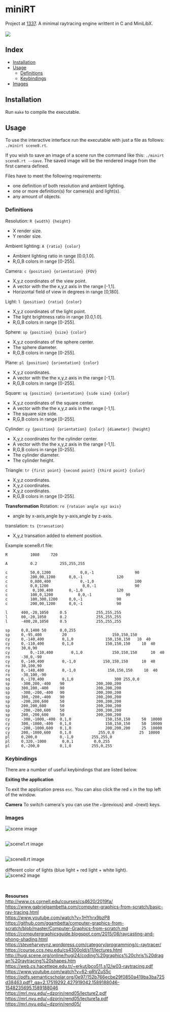 # miniRT
Project at [1337](https://1337.ma).
A minimal raytracing engine writtent in C and MiniLibX.<br><br>
<img src="https://raw.githubusercontent.com/zjamali/miniRT/master/scenes/imgs/scene8.png">
## Index

* [Installation](#installation)
* [Usage](#usage)
  * [Definitions](#definitions)
  * [Keybindings](#keybindings)
* [Images](#images)

## Installation
Run `make` to compile the executable.

## Usage
To use the interactive interface run the executable with just a file as follows: `./minirt scene8.rt`.

If you wish to save an image of a scene run the command like this: `./minirt scene8.rt -—save`. The saved image will be the rendered image from the first camera defined.

Files have to meet the following requirements:
* one definition of both resolution and ambient lighting.
* one or more definition(s) for camera(s) and light(s).
* any amount of objects.

### Definitions

Resolution:	`R {width} {height}`
* X render size.
* Y render size.

Ambient lighting:	`A {ratio} {color}`
* Ambient lighting ratio in range [0.0,1.0].
* R,G,B colors in range [0-255].

Camera:	`c {position} {orientation} {FOV}`
* X,y,z coordinates of the view point.
* A vector with the the x,y,z axis in the range [-1,1].
* Horizontal field of view in degrees in range [0,180].

Light:	`l {position} {ratio} {color}`
* X,y,z coordinates of the light point.
* The light brightness ratio in range [0.0,1.0].
* R,G,B colors in range [0-255].

Sphere:	`sp {position} {size} {color}`
* X,y,z coordinates of the sphere center.
* The sphere diameter.
* R,G,B colors in range [0-255].

Plane:	`pl {position} {orientation} {color}`
* X,y,z coordinates.
* A vector with the the x,y,z axis in the range [-1,1].
* R,G,B colors in range [0-255].

Square:	`sq {position} {orientation} {side size} {color}`
* X,y,z coordinates of the square center.
* A vector with the the x,y,z axis in the range [-1,1].
* The square size side.
* R,G,B colors in range [0-255].

Cylinder:	`cy {position} {orientation} {color} {diameter} {height}`
* X,y,z coordinates for the cylinder center.
* A vector with the the x,y,z axis in the range [-1,1].
* R,G,B colors in range [0-255].
* The cylinder diameter.
* The cylinder height.

Triangle:	`tr {first point} {second point} {third point} {color}`
* X,y,z coordinates.
* X,y,z coordinates.
* X,y,z coordinates.
* R,G,B colors in range [0-255].

<strong>Transformation</strong>
Rotation:	`ro {rotaion angle xyz axis} `
* angle by x-axis,angle by y-axis,angle by z-axis.

translation:	`ts {transation} `
* X,y,z transation added to element position.


Example scene8.rt file:
```
R 		   1080		720

A 		   0.2			255,255,255

c 		   50,0,1200 		     0,0,-1 			     90
c 		   200,00,1200 	    0,0,-1 			     120
c 		   0,800,400 		     0,-1,0 			     100
c 		   0,0,1200 		      0,0,-1 			     90
c 		    0,100,400  	    0,-1,0 			     120
c 		   100,0,1200 		    0,0,-1 			     90
c 		   100,300,1200     0,0,-1 			     90
c 		   200,00,1200 	    0,0,-1 			     90

l      400,-20,1050     0.5           	255,255,255
l      00,-20,1050      0.2           	255,255,255
l      -400,20,1050     0.5           	255,255,255

sp     0,0,1400 50 	    0,0,255 
sp     0,-95,400  	     20   			       150,150,150
cy     0,-140,400     	 0,1,0    		    150,150,150   10  40    
cy     0,-110,400     	 0,1,0    		    150,150,150  	10  40    
ro     30,0,90
cy		   0,-110,400     	 0,1,0     		   150,150,150  	10  40    
ro     -30,0,-90
cy     0,-140,400     	 0,-1,0    		   150,150,150  	10  40     
ro     30,100,90
cy     0,-140,400     	 0,-1,0     		 150,150,150  	 10  40    
ro     -30,100,-90
sq     0,-170,400 	     0,1,0  			    300 255,0,0
sp     -300,200,-400   	90           	200,200,200        
sp     300,200,-400    	90           	200,200,200
sp     -300,-200,-400  	90           	200,200,200
sp     300,-200,-400   	90           	200,200,200
sp     -200,200,600    	50           	200,200,200
sp     200,200,600     	50           	200,200,200
sp     -200,-200,600   	50           	200,200,200
sp     200,-200,600    	50           	200,200,200
cy     -300,-1000,-400  0,1,0   		    150,150,150   	50  10000     
cy     300,-1000,-400   0,1,0   		    150,150,150   	50  10000    
cy     -200,-1000,600   0,1,0   		    200,200,200   	25  10000    
cy     200,-1000,600    0,1,0    	  	 255,0,0   		   25  10000 
pl     0,200,0         	0,-1,0        255,255,0
pl     0,320,-1000    	 0,0,1         0,0,255
pl     0,-200,0         0,1,0         255,0,255
```

### Keybindings
There are a number of useful keybindings that are listed below.

**Exiting the application**

To exit the application press `esc`. You can also click the red `x` in the top left of the window.

**Camera**
To switch camera's you can use the `←`(previous) and `→`(next) keys.

### Images
<a><img src="https://raw.githubusercontent.com/zjamali/miniRT/master/scenes/imgs/scene.png" alt="scene image" border="0"></a> <br><br>

<a><img src="https://raw.githubusercontent.com/zjamali/miniRT/master/scenes/imgs/scene1.png" alt="scene1.rt image" border="0"></a> <br><br>

<a><img src="https://raw.githubusercontent.com/zjamali/miniRT/master/scenes/imgs/scene8.png" alt="scene8.rt image" border="0"></a><br>
<br>
different color of lights (blue light + red light + white light).<br>
<a><img src="https://raw.githubusercontent.com/zjamali/miniRT/master/scenes/imgs/scene2.png" alt="scene2 image" border="0"></a>

<br><br>
<strong>Resourses</strong><br>
http://www.cs.cornell.edu/courses/cs4620/2019fa/<br>
https://www.gabrielgambetta.com/computer-graphics-from-scratch/basic-ray-tracing.html <br>
https://www.youtube.com/watch?v=1HYhrx9bzP8<br>
https://github.com/ggambetta/computer-graphics-from-scratch/blob/master/Computer-Graphics-from-scratch.md<br>
https://computergraphicsguide.blogspot.com/2015/08/raycasting-and-phong-shading.html<br>
https://steveharveynz.wordpress.com/category/programming/c-raytracer/<br>
https://course.ccs.neu.edu/cs4300old/s11/lectures.html<br>
http://hugi.scene.org/online/hugi24/coding%20graphics%20chris%20dragan%20raytracing%20shapes.htm<br>
https://web.cs.hacettepe.edu.tr/~erkut/bco511.s12/w03-raytracing.pdf<br>
https://www.youtube.com/watch?v=62-pRVZuS5c<br>
https://pdfs.semanticscholar.org/0e97/152b766ecbe29f0850a419ba3ba725d38463.pdf?_ga=2.17519292.427919042.1589188046-1548235695.1589188046<br>
https://mrl.nyu.edu/~dzorin/rend05/lecture2.pdf<br>
https://mrl.nyu.edu/~dzorin/rend05/lecture1a.pdf<br>
https://mrl.nyu.edu/~dzorin/rend05/<br>
